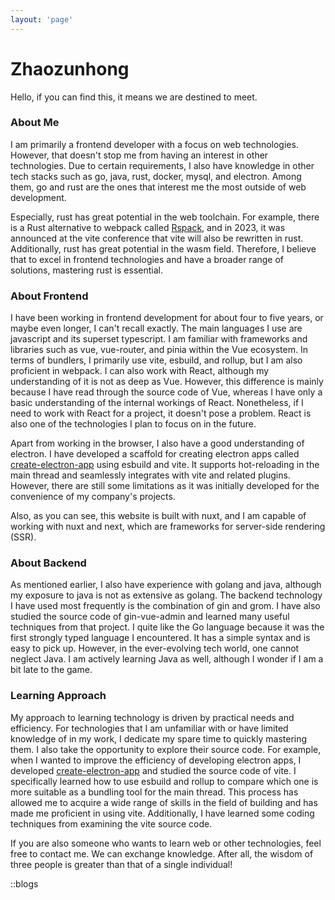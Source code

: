 ```yaml
---
layout: 'page'
---
```


# Zhaozunhong

Hello, if you can find this, it means we are destined to meet.

### About Me

I am primarily a frontend developer with a focus on web technologies. However, that doesn't stop me from having an interest in other technologies. Due to certain requirements, I also have knowledge in other tech stacks such as go, java, rust, docker, mysql, and electron. Among them, go and rust are the ones that interest me the most outside of web development.

Especially, rust has great potential in the web toolchain. For example, there is a Rust alternative to webpack called [Rspack](https://www.rspack.dev), and in 2023, it was announced at the vite conference that vite will also be rewritten in rust. Additionally, rust has great potential in the wasm field. Therefore, I believe that to excel in frontend technologies and have a broader range of solutions, mastering rust is essential.

### About Frontend

I have been working in frontend development for about four to five years, or maybe even longer, I can't recall exactly. The main languages I use are javascript and its superset typescript. I am familiar with frameworks and libraries such as vue, vue-router, and pinia within the Vue ecosystem. In terms of bundlers, I primarily use vite, esbuild, and rollup, but I am also proficient in webpack. I can also work with React, although my understanding of it is not as deep as Vue. However, this difference is mainly because I have read through the source code of Vue, whereas I have only a basic understanding of the internal workings of React. Nonetheless, if I need to work with React for a project, it doesn't pose a problem. React is also one of the technologies I plan to focus on in the future.

Apart from working in the browser, I also have a good understanding of electron. I have developed a scaffold for creating electron apps called [create-electron-app](https://assist-electron.netlify.app/) using esbuild and vite. It supports hot-reloading in the main thread and seamlessly integrates with vite and related plugins. However, there are still some limitations as it was initially developed for the convenience of my company's projects.

Also, as you can see, this website is built with nuxt, and I am capable of working with nuxt and next, which are frameworks for server-side rendering (SSR).

### About Backend

As mentioned earlier, I also have experience with golang and java, although my exposure to java is not as extensive as golang. The backend technology I have used most frequently is the combination of gin and grom. I have also studied the source code of gin-vue-admin and learned many useful techniques from that project. I quite like the Go language because it was the first strongly typed language I encountered. It has a simple syntax and is easy to pick up. However, in the ever-evolving tech world, one cannot neglect Java. I am actively learning Java as well, although I wonder if I am a bit late to the game.

### Learning Approach

My approach to learning technology is driven by practical needs and efficiency. For technologies that I am unfamiliar with or have limited knowledge of in my work, I dedicate my spare time to quickly mastering them. I also take the opportunity to explore their source code. For example, when I wanted to improve the efficiency of developing electron apps, I developed [create-electron-app](https://assist-electron.netlify.app/) and studied the source code of vite. I specifically learned how to use esbuild and rollup to compare which one is more suitable as a bundling tool for the main thread. This process has allowed me to acquire a wide range of skills in the field of building and has made me proficient in using vite. Additionally, I have learned some coding techniques from examining the vite source code.

If you are also someone who wants to learn web or other technologies, feel free to contact me. We can exchange knowledge. After all, the wisdom of three people is greater than that of a single individual!


::blogs